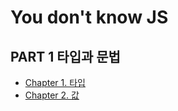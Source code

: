 # You don't know JS

## PART 1 타입과 문법

- [Chapter 1. 타입](./Part1/Chapter1/1.md)
- [Chapter 2. 값](./Part1/Chapter2.md)
